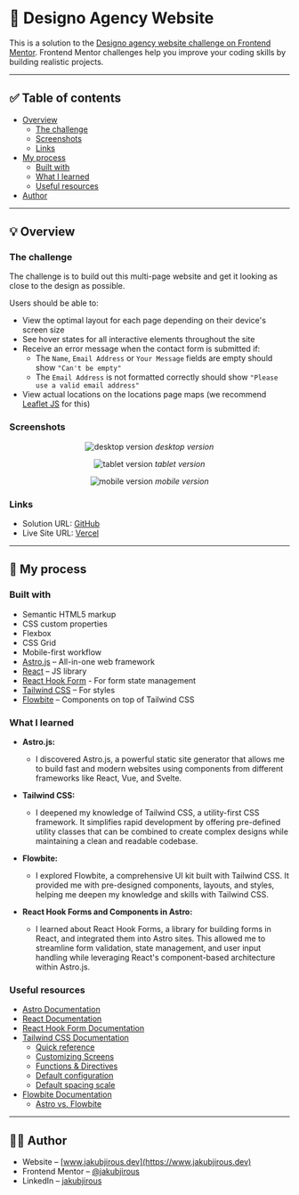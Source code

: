 # 🚀 Designo Agency Website

This is a solution to the [Designo agency website challenge on Frontend Mentor](https://www.frontendmentor.io/challenges/designo-multipage-website-G48K6rfUT). Frontend Mentor challenges help you improve your coding skills by building realistic projects.

---

## ✅ Table of contents

- [Overview](#-overview)
    - [The challenge](#the-challenge)
    - [Screenshots](#screenshots)
    - [Links](#links)
- [My process](#-my-process)
    - [Built with](#built-with)
    - [What I learned](#what-i-learned)
    - [Useful resources](#useful-resources)
- [Author](#-author)

---

## 💡 Overview

### The challenge

The challenge is to build out this multi-page website and get it looking as close to the design as possible.

Users should be able to:

- View the optimal layout for each page depending on their device's screen size
- See hover states for all interactive elements throughout the site
- Receive an error message when the contact form is submitted if:
  - The `Name`, `Email Address` or `Your Message` fields are empty should show `"Can't be empty"`
  - The `Email Address` is not formatted correctly should show `"Please use a valid email address"`
- View actual locations on the locations page maps (we recommend [Leaflet JS](https://leafletjs.com/) for this)

### Screenshots

<p align="center"> 
  <img src="public/assets/screenshot-desktop.png" alt="desktop version">
  <em>desktop version</em>
</p>

<p align="center"> 
  <img src="public/assets/screenshot-tablet.png" alt="tablet version">
  <em>tablet version</em>
</p>

<p align="center"> 
  <img src="public/assets/screenshot-mobile.png" alt="mobile version">
  <em>mobile version</em>
</p>

### Links

- Solution URL: [GitHub](https://github.com/jakubjirous/designo/)
- Live Site URL: [Vercel](https://designo-jakubjirous.vercel.app/)

---

## 🎯 My process

### Built with

- Semantic HTML5 markup
- CSS custom properties
- Flexbox
- CSS Grid
- Mobile-first workflow
- [Astro.js](https://astro.build/) – All-in-one web framework
- [React](https://reactjs.org/) – JS library
- [React Hook Form](https://react-hook-form.com/) - For form state management
- [Tailwind CSS](https://tailwindcss.com/) – For styles
- [Flowbite](https://flowbite.com/) – Components on top of Tailwind CSS

### What I learned

- **Astro.js:**
    - I discovered Astro.js, a powerful static site generator that allows me to build fast and modern websites using
      components from different frameworks like React, Vue, and Svelte.


- **Tailwind CSS:**
    - I deepened my knowledge of Tailwind CSS, a utility-first CSS framework. It simplifies rapid development by offering
      pre-defined utility classes that can be combined to create complex designs while maintaining a clean and readable
      codebase.


- **Flowbite:**
    - I explored Flowbite, a comprehensive UI kit built with Tailwind CSS. It provided me with pre-designed components,
      layouts, and styles, helping me deepen my knowledge and skills with Tailwind CSS.


- **React Hook Forms and Components in Astro:**
    - I learned about React Hook Forms, a library for building forms in React, and integrated them into Astro sites. This
      allowed me to streamline form validation, state management, and user input handling while leveraging React's
      component-based architecture within Astro.js.

### Useful resources

- [Astro Documentation](https://docs.astro.build/)
- [React Documentation](https://beta.reactjs.org/)
- [React Hook Form Documentation](https://react-hook-form.com/get-started)
- [Tailwind CSS Documentation](https://tailwindcss.com/docs/installation)
    - [Quick reference](https://tailwindcss.com/docs/hover-focus-and-other-states#quick-reference)
    - [Customizing Screens](https://tailwindcss.com/docs/screens)
    - [Functions & Directives](https://tailwindcss.com/docs/functions-and-directives)
    - [Default configuration](https://github.com/tailwindlabs/tailwindcss/blob/master/stubs/defaultConfig.stub.js)
    - [Default spacing scale](https://tailwindcss.com/docs/customizing-spacing#default-spacing-scale)
- [Flowbite Documentation](https://flowbite.com/docs/getting-started/introduction/)
    - [Astro vs. Flowbite](https://flowbite.com/docs/getting-started/astro/)

---

## 👨‍💻 Author

- Website – [www.jakubjirous.dev](https://www.jakubjirous.dev)
- Frontend Mentor – [@jakubjirous](https://www.frontendmentor.io/profile/jakubjirous)
- LinkedIn – [jakubjirous](https://www.linkedin.com/in/jakubjirous/)
